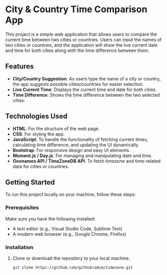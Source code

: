 # City & Country Time Comparison App

This project is a simple web application that allows users to compare the current time between two cities or countries. Users can input the names of two cities or countries, and the application will show the live current date and time for both cities along with the time difference between them.

## Features

- **City/Country Suggestion**: As users type the name of a city or country, the app suggests possible cities/countries for easier selection.
- **Live Current Time**: Displays the current time and date for both cities.
- **Time Difference**: Shows the time difference between the two selected cities.

## Technologies Used

- **HTML**: For the structure of the web page.
- **CSS**: For styling the app.
- **JavaScript**: To handle the functionality of fetching current times, calculating time difference, and updating the UI dynamically.
- **Bootstrap**: For responsive design and easy UI elements.
- **Moment.js / Day.js**: For managing and manipulating date and time.
- **Geonames API / TimeZoneDB API**: To fetch timezone and time-related data for cities or countries.

## Getting Started

To run this project locally on your machine, follow these steps:

### Prerequisites

Make sure you have the following installed:

- A text editor (e.g., Visual Studio Code, Sublime Text)
- A modern web browser (e.g., Google Chrome, Firefox)

### Installation

1. Clone or download the repository to your local machine.
   ```bash
   git clone https://github.com/githubramim/timezone.git
